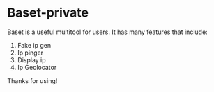 # Baset-private
Baset is a useful multitool for users. It has many features that include:

1. Fake ip gen
2. Ip pinger
3. Display ip
4. Ip Geolocator

Thanks for using!
